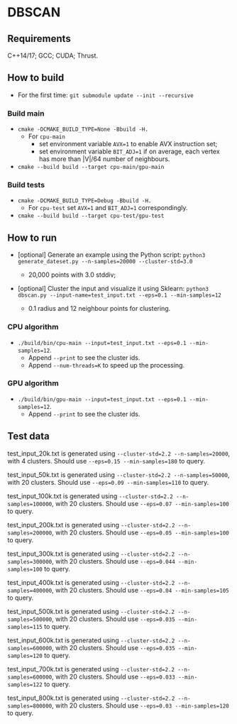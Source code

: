 # DBSCAN

## Requirements
C++14/17; GCC; CUDA; Thrust.

## How to build
- For the first time: `git submodule update --init --recursive`
### Build main
- `cmake -DCMAKE_BUILD_TYPE=None -Bbuild -H.`
  - For `cpu-main`
    - set environment variable `AVX=1` to enable AVX instruction set;
    - set environment variable `BIT_ADJ=1` if on average, each vertex has more than |V|/64
      number of neighbours.
- `cmake --build build --target cpu-main/gpu-main`
### Build tests
- `cmake -DCMAKE_BUILD_TYPE=Debug -Bbuild -H.`
  - For `cpu-test` set `AVX=1` and `BIT_ADJ=1` correspondingly.
- `cmake --build build --target cpu-test/gpu-test`

## How to run

- [optional] Generate an example using the Python script:
`python3 generate_dateset.py --n-samples=20000 --cluster-std=3.0`
  - 20,000 points with 3.0 stddiv;

- [optional] Cluster the input and visualize it using Sklearn:
`python3 dbscan.py --input-name=test_input.txt --eps=0.1 --min-samples=12`
  - 0.1 radius and 12 neighbour points for clustering.

### CPU algorithm
- `./build/bin/cpu-main --input=test_input.txt --eps=0.1 --min-samples=12`.
  - Append `--print` to see the cluster ids.
  - Append `--num-threads=K` to speed up the processing.

### GPU algorithm
- `./build/bin/gpu-main --input=test_input.txt --eps=0.1 --min-samples=12`.
  - Append `--print` to see the cluster ids.

## Test data
test_input_20k.txt is generated using `--cluster-std=2.2 --n-samples=20000`,
with 4 clusters. Should use `--eps=0.15 --min-samples=180` to query.

test_input_50k.txt is generated using `--cluster-std=2.2 --n-samples=50000`,
with 20 clusters. Should use `--eps=0.09 --min-samples=110` to query.

test_input_100k.txt is generated using `--cluster-std=2.2 --n-samples=100000`,
with 20 clusters. Should use `--eps=0.07 --min-samples=100` to query.

test_input_200k.txt is generated using `--cluster-std=2.2 --n-samples=200000`,
with 20 clusters. Should use `--eps=0.05 --min-samples=100` to query.

test_input_300k.txt is generated using `--cluster-std=2.2 --n-samples=300000`,
with 20 clusters. Should use `--eps=0.044 --min-samples=100` to query.

test_input_400k.txt is generated using `--cluster-std=2.2 --n-samples=400000`,
with 20 clusters. Should use `--eps=0.04 --min-samples=105` to query.

test_input_500k.txt is generated using `--cluster-std=2.2 --n-samples=500000`,
with 20 clusters. Should use `--eps=0.035 --min-samples=115` to query.

test_input_600k.txt is generated using `--cluster-std=2.2 --n-samples=600000`,
with 20 clusters. Should use `--eps=0.035 --min-samples=120` to query.

test_input_700k.txt is generated using `--cluster-std=2.2 --n-samples=600000`,
with 20 clusters. Should use `--eps=0.033 --min-samples=122` to query.

test_input_800k.txt is generated using `--cluster-std=2.2 --n-samples=800000`,
with 20 clusters. Should use `--eps=0.03 --min-samples=120` to query.